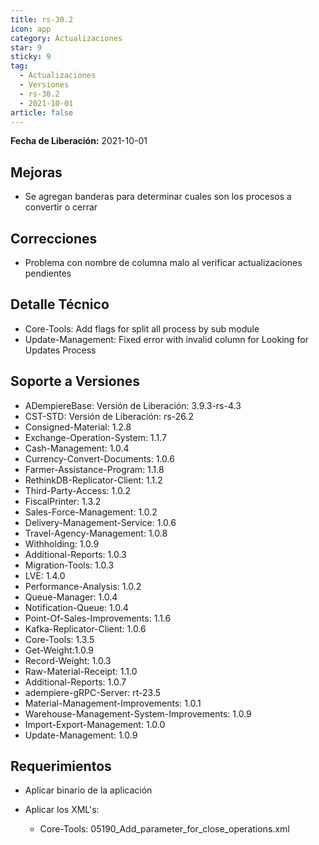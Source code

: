 ```yaml
---
title: rs-30.2
icon: app
category: Actualizaciones
star: 9
sticky: 9
tag:
  - Actualizaciones
  - Versiones
  - rs-30.2
  - 2021-10-01
article: false
---
```


**Fecha de Liberación:** 2021-10-01

## Mejoras

- Se agregan banderas para determinar cuales son los procesos a convertir o cerrar

## Correcciones

- Problema con nombre de columna malo al verificar actualizaciones pendientes

## Detalle Técnico

- Core-Tools: Add flags for split all process by sub module
- Update-Management: Fixed error with invalid column for Looking for Updates Process

## Soporte a Versiones

- ADempiereBase: Versión de Liberación: 3.9.3-rs-4.3
- CST-STD: Versión de Liberación: rs-26.2
- Consigned-Material: 1.2.8
- Exchange-Operation-System: 1.1.7
- Cash-Management: 1.0.4
- Currency-Convert-Documents: 1.0.6
- Farmer-Assistance-Program: 1.1.8
- RethinkDB-Replicator-Client: 1.1.2
- Third-Party-Access: 1.0.2
- FiscalPrinter: 1.3.2
- Sales-Force-Management: 1.0.2
- Delivery-Management-Service: 1.0.6
- Travel-Agency-Management: 1.0.8
- Withholding: 1.0.9
- Additional-Reports: 1.0.3
- Migration-Tools: 1.0.3
- LVE: 1.4.0
- Performance-Analysis: 1.0.2
- Queue-Manager: 1.0.4
- Notification-Queue: 1.0.4
- Point-Of-Sales-Improvements: 1.1.6
- Kafka-Replicator-Client: 1.0.6
- Core-Tools: 1.3.5
- Get-Weight:1.0.9
- Record-Weight: 1.0.3
- Raw-Material-Receipt: 1.1.0
- Additional-Reports: 1.0.7
- adempiere-gRPC-Server: rt-23.5
- Material-Management-Improvements: 1.0.1
- Warehouse-Management-System-Improvements: 1.0.9
- Import-Export-Management: 1.0.0
- Update-Management: 1.0.9

## Requerimientos

- Aplicar binario de la aplicación
- Aplicar los XML's:

  - Core-Tools: 05190_Add_parameter_for_close_operations.xml
